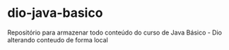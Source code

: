 # dio-java-basico
Repositório para armazenar todo conteúdo do curso de Java Básico - Dio
alterando conteudo de forma local
